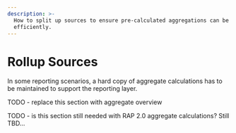 ```yaml
---
description: >-
  How to split up sources to ensure pre-calculated aggregations can be done
  efficiently.
---
```


# Rollup Sources

In some reporting scenarios, a hard copy of aggregate calculations has to be maintained to support the reporting layer.

TODO - replace this section with aggregate overview

TODO - is this section still needed with RAP 2.0 aggregate calculations?  Still TBD...

